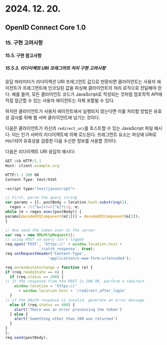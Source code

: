 # 2024. 12. 20.

## OpenID Connect Core 1.0

### 15. 구현 고려사항

#### 15.5. 구현 참고사항

##### 15.5.3. 리다이렉트 URI 프래그머트 처리 구현 고려사항

응답 파라미터가 리다이렉션 URI 프래그먼트 값으로 반환되면 클라이언트는 사용자 에이전트가 프래그먼트에 인코딩된 값을 파싱해 클라이언트의 처리 로직으로 전달해야 한다. 예를 들어, 모든 클라이언트 코드가 JavaScript로 작성되는 것처럼 암호학적  API에 직접 접근할 수 있는 사용자 에이전트는 자체 포함될 수 있다.

하지만 클라이언트가 사용자 에이전트에서 실행되지 않는다면 이를 처리할 방법은 유효성 검사를 위해 웹 서버 클라이언트에 넘기는 것이다.

다음은 클라이언트가 자신의 `redirect_uri`를 호스트할 수 있는 JavaScript 파일 예시다. 이는 인가 서버의 리다이렉트에 의해 로드된다. 프래그먼트 요소는 파싱돼 URI로 `POST`되어 유효성을 검증한 다음 수신한 정보를 사용할 것이다.

다음은 리다이렉트 URI 응답의 예시다:

```javascript
GET /cb HTTP/1.1
Host: client.example.org

HTTP/1.1 200 OK
Content-Type: text/html

<script type="text/javascript">

// First, parse the query string
var params = {}, postBody = location.hash.substring(1),
  regex = /([^&=]+)=([^&]*)/g, m;
while (m = regex.exec(postBody)) {
params[decodeURIComponent(m[1])] = decodeURIComponent(m[2]);
}

// And send the token over to the server
var req = new XMLHttpRequest();
// using POST so query isn't logged
req.open('POST', 'https://' + window.location.host +
               '/catch_response', true);
req.setRequestHeader('Content-Type',
                   'application/x-www-form-urlencoded');

req.onreadystatechange = function (e) {
if (req.readyState == 4) {
  if (req.status == 200) {
// If the response from the POST is 200 OK, perform a redirect
    window.location = 'https://'
      + window.location.host + '/redirect_after_login'
  }
// if the OAuth response is invalid, generate an error message
  else if (req.status == 400) {
    alert('There was an error processing the token')
  } else {
    alert('Something other than 200 was returned')
  }
}
};
req.send(postBody);
```



